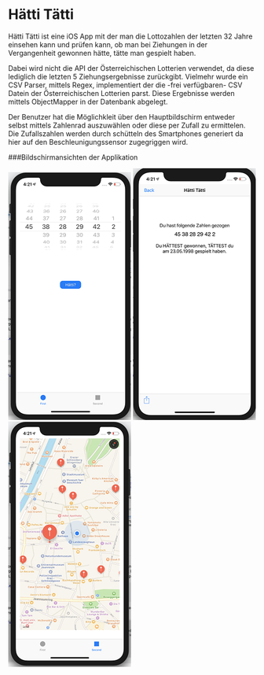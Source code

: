 # Hätti Tätti

Hätti Tätti ist eine iOS App mit der man die Lottozahlen der letzten 32 Jahre einsehen kann und prüfen kann, ob man bei Ziehungen in der Vergangenheit gewonnen hätte, tätte man gespielt haben.

Dabei wird nicht die API der Österreichischen Lotterien verwendet, da diese lediglich die letzten 5 Ziehungsergebnisse zurückgibt. Vielmehr wurde ein CSV Parser, mittels Regex, implementiert der die -frei verfügbaren- CSV Datein der Österreichischen Lotterien parst. Diese Ergebnisse werden mittels ObjectMapper in der Datenbank abgelegt.

Der Benutzer hat die Möglichkleit über den Hauptbildschirm entweder selbst mittels Zahlenrad auszuwählen oder diese per Zufall zu ermittelen. Die Zufallszahlen werden durch schütteln des Smartphones generiert da hier auf den Beschleunigungssensor zugegriggen wird. 

###Bildschirmansichten der Applikation 

![Main Page](/doc/screenshot_main.png) ![Win Page](/doc/screenshot_won.png ) ![Map Page Logo](/doc/screenshot_map.png)